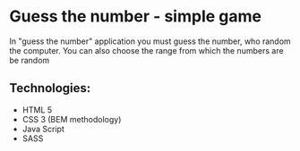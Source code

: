# Guess the number - simple game

In "guess the number" application you must guess the number, who random the computer. You can also choose the range from which the numbers are be random
## Technologies:
  - HTML 5
  - CSS 3 (BEM methodology)
  - Java Script
  - SASS

